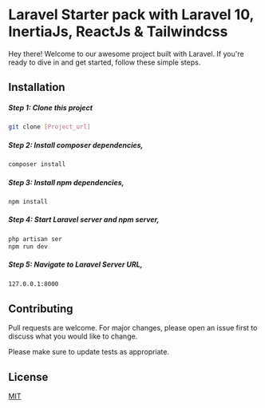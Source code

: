 # Laravel Starter pack with Laravel 10, InertiaJs, ReactJs & Tailwindcss

Hey there! Welcome to our awesome project built with Laravel. If you're ready to dive in and get started, follow these simple steps.


## Installation

##### Step 1: Clone this project

```bash
git clone [Project_url]
```
##### Step 2: Install composer dependencies, 

```bash
composer install
```

##### Step 3: Install npm dependencies, 

```bash
npm install
```

##### Step 4: Start Laravel server and npm server, 

```bash
php artisan ser
npm run dev
```

##### Step 5: Navigate to Laravel Server URL, 

```bash
127.0.0.1:8000
```


## Contributing

Pull requests are welcome. For major changes, please open an issue first
to discuss what you would like to change.

Please make sure to update tests as appropriate.

## License

[MIT](https://choosealicense.com/licenses/mit/)